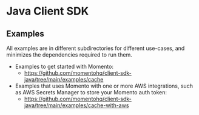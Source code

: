 # Java Client SDK

## Examples

All examples are in different subdirectories for different use-cases, and minimizes the dependencies required to run them. 

- Examples to get started with Momento: 
  - https://github.com/momentohq/client-sdk-java/tree/main/examples/cache
- Examples that uses Momento with one or more AWS integrations, such as AWS Secrets Manager to store your Momento auth token:
  - https://github.com/momentohq/client-sdk-java/tree/main/examples/cache-with-aws